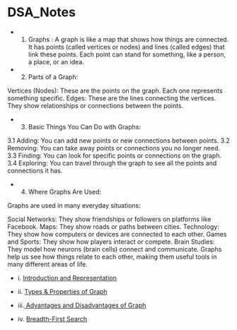 # DSA_Notes
* 1. Graphs :
     A graph is like a map that shows how things are connected. It has points (called vertices or nodes) and lines (called edges) that link these points. Each point can stand for something, like a person, a place, or an idea.

* 2. Parts of a Graph:
  
Vertices (Nodes): These are the points on the graph. Each one represents something specific.
Edges: These are the lines connecting the vertices. They show relationships or connections between the points.

* 3. Basic Things You Can Do with Graphs:

3.1 Adding: You can add new points or new connections between points.
3.2 Removing: You can take away points or connections you no longer need.
3.3 Finding: You can look for specific points or connections on the graph.
3.4 Exploring: You can travel through the graph to see all the points and connections it has.
  
* 4. Where Graphs Are Used:

Graphs are used in many everyday situations:

Social Networks: They show friendships or followers on platforms like Facebook.
Maps: They show roads or paths between cities.
Technology: They show how computers or devices are connected to each other.
Games and Sports: They show how players interact or compete.
Brain Studies: They model how neurons (brain cells) connect and communicate.
Graphs help us see how things relate to each other, making them useful tools in many different areas of life.
  * i.  [Introduction and Representation](https://medium.com/@ObitoUchia/graphs-52a0cb25bfaa)
  * ii. [Types & Properties of Graph](https://medium.com/@ObitoUchia/graphs-51769163277d)
  * iii.[ Advantages and Disadvantages of Graph  ](https://medium.com/@ObitoUchia/graphs-0d363b5609b1)

  * iv.  [Breadth-First Search](https://medium.com/@ObitoUchia/breadth-first-search-45770318dc7a)
